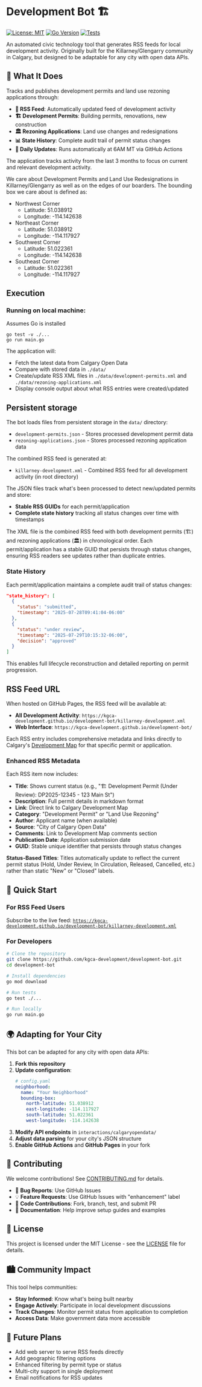
# Development Bot 🏗️

[![License: MIT](https://img.shields.io/badge/License-MIT-yellow.svg)](https://opensource.org/licenses/MIT)
[![Go Version](https://img.shields.io/badge/Go-1.20+-blue.svg)](https://golang.org/)
[![Tests](https://github.com/kgca-development/development-bot/workflows/Tests/badge.svg)](https://github.com/kgca-development/development-bot/actions)

An automated civic technology tool that generates RSS feeds for local development activity. Originally built for the Killarney/Glengarry community in Calgary, but designed to be adaptable for any city with open data APIs.

## 🎯 What It Does

Tracks and publishes development permits and land use rezoning applications through:
- **📡 RSS Feed**: Automatically updated feed of development activity
- **🏗️ Development Permits**: Building permits, renovations, new construction
- **🏛️ Rezoning Applications**: Land use changes and redesignations  
- **📊 State History**: Complete audit trail of permit status changes
- **🔄 Daily Updates**: Runs automatically at 6AM MT via GitHub Actions

The application tracks activity from the last 3 months to focus on current and relevant development activity.

We care about Development Permits and Land Use Redesignations in Killarney/Glengarry as well as on the edges of our boarders. The bounding box we care about is defined as:

* Northwest Corner
  * Latitude:  51.038912
  * Longitude: -114.142638
* Northeast Corner
  * Latitude:  51.038912
  * Longitude: -114.117927
* Southwest Corner
  * Latitude:  51.022361
  * Longitude: -114.142638
* Southeast Corner
  * Latitude:  51.022361
  * Longitude: -114.117927

## Execution

### Running on local machine:

Assumes Go is installed

```Shell
go test -v ./...
go run main.go
```

The application will:
- Fetch the latest data from Calgary Open Data
- Compare with stored data in `./data/` 
- Create/update RSS XML files in `./data/development-permits.xml` and `./data/rezoning-applications.xml`
- Display console output about what RSS entries were created/updated
## Persistent storage

The bot loads files from persistent storage in the `data/` directory:
- `development-permits.json` - Stores processed development permit data
- `rezoning-applications.json` - Stores processed rezoning application data

The combined RSS feed is generated at:
- `killarney-development.xml` - Combined RSS feed for all development activity (in root directory)

The JSON files track what's been processed to detect new/updated permits and store:
- **Stable RSS GUIDs** for each permit/application 
- **Complete state history** tracking all status changes over time with timestamps

The XML file is the combined RSS feed with both development permits (🏗️) and rezoning applications (🏛️) in chronological order. Each permit/application has a stable GUID that persists through status changes, ensuring RSS readers see updates rather than duplicate entries.

### State History
Each permit/application maintains a complete audit trail of status changes:
```json
"state_history": [
  {
    "status": "submitted",
    "timestamp": "2025-07-28T09:41:04-06:00"
  },
  {
    "status": "under review", 
    "timestamp": "2025-07-29T10:15:32-06:00",
    "decision": "approved"
  }
]
```

This enables full lifecycle reconstruction and detailed reporting on permit progression.

## RSS Feed URL

When hosted on GitHub Pages, the RSS feed will be available at:
- **All Development Activity**: `https://kgca-development.github.io/development-bot/killarney-development.xml`
- **Web Interface**: `https://kgca-development.github.io/development-bot/`

Each RSS entry includes comprehensive metadata and links directly to Calgary's [Development Map](https://developmentmap.calgary.ca/) for that specific permit or application.

### Enhanced RSS Metadata
Each RSS item now includes:
- **Title**: Shows current status (e.g., "🏗️ Development Permit (Under Review): DP2025-12345 - 123 Main St")
- **Description**: Full permit details in markdown format
- **Link**: Direct link to Calgary Development Map
- **Category**: "Development Permit" or "Land Use Rezoning"
- **Author**: Applicant name (when available)
- **Source**: "City of Calgary Open Data"
- **Comments**: Link to Development Map comments section
- **Publication Date**: Application submission date
- **GUID**: Stable unique identifier that persists through status changes

**Status-Based Titles**: Titles automatically update to reflect the current permit status (Hold, Under Review, In Circulation, Released, Cancelled, etc.) rather than static "New" or "Closed" labels.

## 🚀 Quick Start

### For RSS Feed Users
Subscribe to the live feed: [`https://kgca-development.github.io/development-bot/killarney-development.xml`](https://kgca-development.github.io/development-bot/killarney-development.xml)

### For Developers
```bash
# Clone the repository
git clone https://github.com/kgca-development/development-bot.git
cd development-bot

# Install dependencies
go mod download

# Run tests
go test ./...

# Run locally
go run main.go
```

## 🌍 Adapting for Your City

This bot can be adapted for any city with open data APIs:

1. **Fork this repository**
2. **Update configuration**:
   ```yaml
   # config.yaml
   neighborhood:
     name: "Your Neighborhood"
     bounding-box:
       north-latitude: 51.038912
       east-longitude: -114.117927
       south-latitude: 51.022361
       west-longitude: -114.142638
   ```
3. **Modify API endpoints** in `interactions/calgaryopendata/`
4. **Adjust data parsing** for your city's JSON structure
5. **Enable GitHub Actions** and **GitHub Pages** in your fork

## 🤝 Contributing

We welcome contributions! See [CONTRIBUTING.md](CONTRIBUTING.md) for details.

- 🐛 **Bug Reports**: Use GitHub Issues
- 💡 **Feature Requests**: Use GitHub Issues with "enhancement" label  
- 🔧 **Code Contributions**: Fork, branch, test, and submit PR
- 📖 **Documentation**: Help improve setup guides and examples

## 📝 License

This project is licensed under the MIT License - see the [LICENSE](LICENSE) file for details.

## 🏙️ Community Impact

This tool helps communities:
- **Stay Informed**: Know what's being built nearby
- **Engage Actively**: Participate in local development discussions
- **Track Changes**: Monitor permit status from application to completion
- **Access Data**: Make government data more accessible

## 🔮 Future Plans
- Add web server to serve RSS feeds directly
- Add geographic filtering options
- Enhanced filtering by permit type or status
- Multi-city support in single deployment
- Email notifications for RSS updates